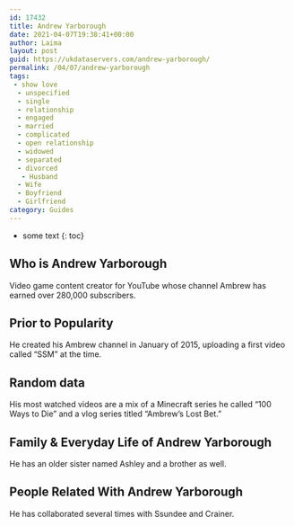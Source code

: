 ```yaml
---
id: 17432
title: Andrew Yarborough
date: 2021-04-07T19:38:41+00:00
author: Laima
layout: post
guid: https://ukdataservers.com/andrew-yarborough/
permalink: /04/07/andrew-yarborough
tags:
 - show love
  - unspecified
  - single
  - relationship
  - engaged
  - married
  - complicated
  - open relationship
  - widowed
  - separated
  - divorced
   - Husband
  - Wife
  - Boyfriend
  - Girlfriend
category: Guides
---
```


* some text
{: toc}


## Who is Andrew Yarborough
                  
                  
                  
Video game content creator for YouTube whose channel Ambrew has earned over 280,000 subscribers.
                  
              
            
              
            
                
                
                
## Prior to Popularity
                  
                  
                  
He created his Ambrew channel in January of 2015, uploading a first video called &#8220;SSM&#8221; at the time.
                  
              
            
              
            
                
                
                
## Random data
                  
                  
                  
His most watched videos are a mix of a Minecraft series he called &#8220;100 Ways to Die&#8221; and a vlog series titled &#8220;Ambrew&#8217;s Lost Bet.&#8221;
                  
              
            
              
            
                
                
                
## Family & Everyday Life of Andrew Yarborough
                  
                  
                  
He has an older sister named Ashley and a brother as well.
                  
              
            
              
            
                
                
                
## People Related With Andrew Yarborough
                  
                  
                  
He has collaborated several times with Ssundee and Crainer.
                  
              
            
              
            
                
              
            
              
              
            
            
              
            
          
          
          